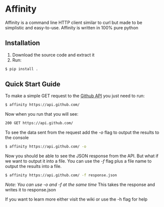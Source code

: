 # Affinity

Affinity is a command line HTTP client similar to curl but made to be simplistic and easy-to-use. Affinity is written in 100% pure python

## Installation

1. Download the source code and extract it
2. Run: 
```bash
$ pip install .
```

## Quick Start Guide

To make a simple GET request to the [Github API](https://api.github.com/) you just need to run:
```bash
$ affinity https://api.github.com/
```

Now when you run that you will see:
```bash
200 GET https://api.github.com/
```

To see the data sent from the request add the *-o* flag to output the results to the console
```bash
$ affinity https://api.github.com/ -o
```

Now you should be able to see the JSON response from the API. But what if we want to output it into a file. You can use the *-f* flag plus a file name to output the results into a file.
```bash
$ affinity https://api.github.com/ -f response.json
```
*Note: You can use -o and -f at the same time*
This takes the response and writes it to response.json

If you want to learn more either visit the wiki or use the -h flag for help